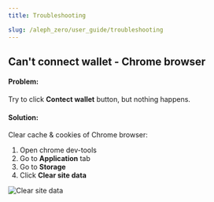 ```yaml
---
title: Troubleshooting

slug: /aleph_zero/user_guide/troubleshooting
---
```


## Can't connect wallet - Chrome browser

#### Problem:

Try to click **Contect wallet** button, but nothing happens.

#### Solution:

Clear cache & cookies of Chrome browser:

1. Open chrome dev-tools
2. Go to **Application** tab
3. Go to **Storage**
4. Click **Clear site data**

![Clear site data](/img/docs/app/problem1.png)
